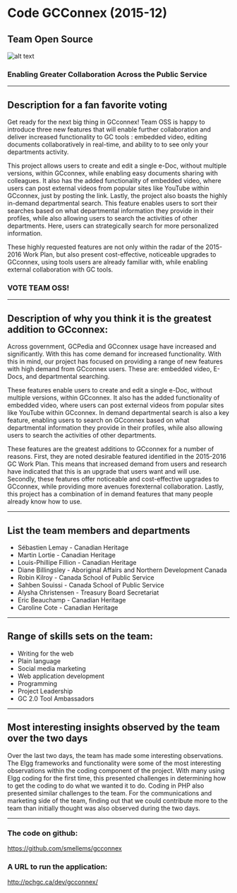 # Code GCConnex (2015-12)
## Team Open Source

![alt text](http://www.gnu.org/graphics/heckert_gnu.small.png "Bold GNU head")

### Enabling Greater Collaboration Across the Public Service

---
## Description for a fan favorite voting
Get ready for the next big thing in GCconnex! Team OSS is happy to introduce three new features that will enable further collaboration and deliver increased functionality to GC tools : embedded video, editing documents collaboratively in real-time, and ability to to see only your departments activity.

This project allows users to create and edit a single e-Doc, without multiple versions, within GCconnex, while enabling easy documents sharing with colleagues. It also has the added functionality of embedded video, where users can post external videos from popular sites like YouTube within GCconnex, just by posting the link. Lastly, the project also boasts the highly in-demand departmental search. This feature enables users to sort their searches based on what departmental information they provide in their profiles, while also allowing users to search the activities of other departments. Here, users can strategically search for more personalized information.

These highly requested features are not only within the radar of the 2015-2016 Work Plan, but also present cost-effective, noticeable upgrades to GCconnex, using tools users are already familiar with, while enabling external collaboration with GC tools.

### VOTE TEAM OSS!

---

## Description of why you think it is the greatest addition to GCconnex:
Across government, GCPedia and GCconnex usage have increased and significantly. With this has come demand for increased functionality. With this in mind, our project has focused on providing a range of new features with high demand from GCconnex users. These are: embedded video, E-Docs, and departmental searching.

These features enable users to create and edit a single e-Doc, without multiple versions, within GCconnex. It also has the added functionality of embedded video, where users can post external videos from popular sites like YouTube within GCconnex. In demand departmental search is also a key feature, enabling users to search on GCconnex based on what departmental information they provide in their profiles, while also allowing users to search the activities of other departments.

These features are the greatest additions to GCconnex for a number of reasons. First, they are noted desirable featured identified in the 2015-2016 GC Work Plan. This means that increased demand from users and research have indicated that this is an upgrade that users want and will use. Secondly, these features offer noticeable and cost-effective upgrades to GCconnex, while providing more avenues forexternal collaboration. Lastly, this project has a combination of in demand features that many people already know how to use.

---

## List the team members and departments
* Sébastien Lemay - Canadian Heritage
* Martin Lortie - Canadian Heritage
* Louis-Phillipe Fillion - Canadian Heritage
* Diane Billingsley - Aboriginal Affairs and Northern Development Canada
* Robin Kilroy - Canada School of Public Service
* Sahben Souissi - Canada School of Public Service
* Alysha Christensen - Treasury Board Secretariat
* Eric Beauchamp - Canadian Heritage
* Caroline Cote - Canadian Heritage

---

## Range of skills sets on the team:
* Writing for the web
* Plain language
* Social media marketing
* Web application development
* Programming
* Project Leadership
* GC 2.0 Tool Ambassadors

---

## Most interesting insights observed by the team over the two days
Over the last two days, the team has made some interesting observations. The Elgg frameworks and functionality were some of the most interesting observations within the coding component of the project. With many using Elgg coding for the first time, this presented challenges in determining how to get the coding to do what we wanted it to do. Coding in PHP also presented similar challenges to the team. For the communications and marketing side of the team, finding out that we could contribute more to the team than initially thought was also observed during the two days.

---

### The code on github:
https://github.com/smellems/gcconnex

### A URL to run the application:
http://pchgc.ca/dev/gcconnex/

